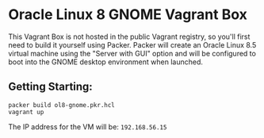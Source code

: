 # Oracle Linux 8 GNOME Vagrant Box

This Vagrant Box is not hosted in the public Vagrant registry, so you'll first need to build it yourself using Packer. Packer will create an Oracle Linux 8.5 virtual machine using the "Server with GUI" option and will be configured to boot into the GNOME desktop environment when launched.

## Getting Starting:

```
packer build ol8-gnome.pkr.hcl
vagrant up
```

The IP address for the VM will be: `192.168.56.15`